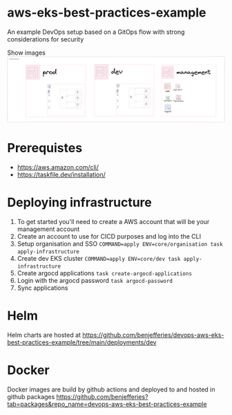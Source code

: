 # aws-eks-best-practices-example
An example DevOps setup based on a GitOps flow with strong considerations for security

Show images 
![Architecture](diagrams/system-architecture.excalidraw.png)

# Prerequistes
* https://aws.amazon.com/cli/
* https://taskfile.dev/installation/

# Deploying infrastructure
1. To get started you'll need to create a AWS account that will be your management account
1. Create an account to use for CICD purposes and log into the CLI
1. Setup organisation and SSO `COMMAND=apply ENV=core/organisation task apply-infrastructure`
1. Create dev EKS cluster `COMMAND=apply ENV=core/dev task apply-infrastructure`
1. Create argocd applications `task create-argocd-applications`
1. Login with the argocd password `task argocd-password`
1. Sync applications

# Helm
Helm charts are hosted at https://github.com/benjefferies/devops-aws-eks-best-practices-example/tree/main/deployments/dev

# Docker
Docker images are build by github actions and deployed to and hosted in github packages https://github.com/benjefferies?tab=packages&repo_name=devops-aws-eks-best-practices-example